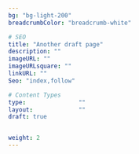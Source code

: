 ```yaml
---
bg: "bg-light-200"
breadcrumbColor: "breadcrumb-white"

# SEO
title: "Another draft page"
description: ""
imageURL: ""
imageURLsquare: ""
linkURL: ""
Seo: "index,follow"

# Content Types
type:               ""     
layout:             ""
draft: true


weight: 2
---
```

